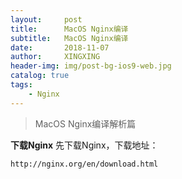 ```yaml
---
layout:     post
title:      MacOS Nginx编译
subtitle:   MacOS Nginx编译
date:       2018-11-07
author:     XINGXING
header-img: img/post-bg-ios9-web.jpg
catalog: true
tags:
    - Nginx
---
```


>
>MacOS Nginx编译解析篇
> 

**下载Nginx**
先下载Nginx，下载地址：

    http://nginx.org/en/download.html
